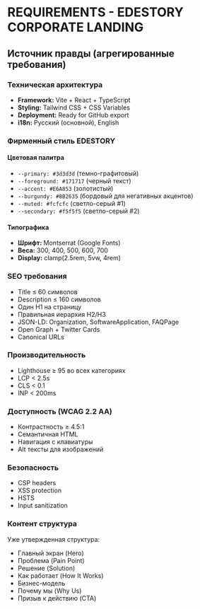 # REQUIREMENTS - EDESTORY CORPORATE LANDING

## Источник правды (агрегированные требования)

### Техническая архитектура
- **Framework:** Vite + React + TypeScript
- **Styling:** Tailwind CSS + CSS Variables  
- **Deployment:** Ready for GitHub export
- **i18n:** Русский (основной), English

### Фирменный стиль EDESTORY

#### Цветовая палитра
- `--primary: #3d3d3d` (темно-графитовый)
- `--foreground: #171717` (черный текст)  
- `--accent: #E6A853` (золотистый)
- `--burgundy: #8B2635` (бордовый для негативных акцентов)
- `--muted: #fcfcfc` (светло-серый #1)
- `--secondary: #f5f5f5` (светло-серый #2)

#### Типографика
- **Шрифт:** Montserrat (Google Fonts)
- **Веса:** 300, 400, 500, 600, 700
- **Display:** clamp(2.5rem, 5vw, 4rem)

### SEO требования
- Title ≤ 60 символов
- Description ≤ 160 символов  
- Один H1 на страницу
- Правильная иерархия H2/H3
- JSON-LD: Organization, SoftwareApplication, FAQPage
- Open Graph + Twitter Cards
- Canonical URLs

### Производительность  
- Lighthouse ≥ 95 во всех категориях
- LCP < 2.5s
- CLS < 0.1  
- INP < 200ms

### Доступность (WCAG 2.2 AA)
- Контрастность ≥ 4.5:1
- Семантичная HTML
- Навигация с клавиатуры
- Alt тексты для изображений

### Безопасность
- CSP headers
- XSS protection
- HSTS  
- Input sanitization

### Контент структура
Уже утвержденная структура:
- Главный экран (Hero)
- Проблема (Pain Point)  
- Решение (Solution)
- Как работает (How It Works)
- Бизнес-модель 
- Почему мы (Why Us)
- Призыв к действию (CTA)